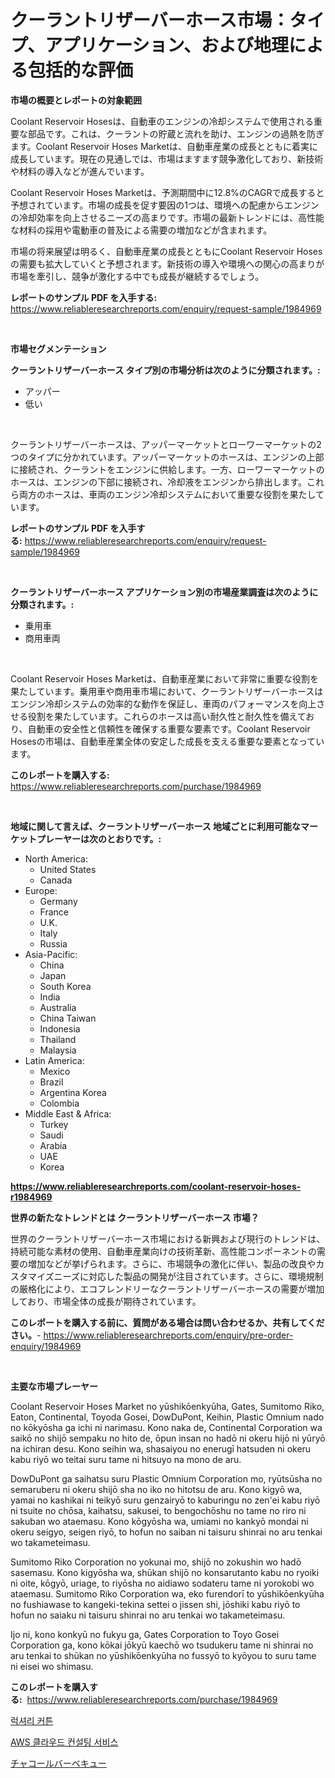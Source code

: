 <p><h1>クーラントリザーバーホース市場：タイプ、アプリケーション、および地理による包括的な評価</h1></p><p><strong>市場の概要とレポートの対象範囲</strong></p>
<p><p>Coolant Reservoir Hosesは、自動車のエンジンの冷却システムで使用される重要な部品です。これは、クーラントの貯蔵と流れを助け、エンジンの過熱を防ぎます。Coolant Reservoir Hoses Marketは、自動車産業の成長とともに着実に成長しています。現在の見通しでは、市場はますます競争激化しており、新技術や材料の導入などが進んでいます。</p><p>Coolant Reservoir Hoses Marketは、予測期間中に12.8%のCAGRで成長すると予想されています。市場の成長を促す要因の1つは、環境への配慮からエンジンの冷却効率を向上させるニーズの高まりです。市場の最新トレンドには、高性能な材料の採用や電動車の普及による需要の増加などが含まれます。</p><p>市場の将来展望は明るく、自動車産業の成長とともにCoolant Reservoir Hosesの需要も拡大していくと予想されます。新技術の導入や環境への関心の高まりが市場を牽引し、競争が激化する中でも成長が継続するでしょう。</p></p>
<p><strong>レポートのサンプル PDF を入手する:</strong> <a href="https://www.reliableresearchreports.com/enquiry/request-sample/1984969">https://www.reliableresearchreports.com/enquiry/request-sample/1984969</a></p>
<p>&nbsp;</p>
<p><strong>市場セグメンテーション</strong></p>
<p><strong>クーラントリザーバーホース タイプ別の市場分析は次のように分類されます。:</strong></p>
<p><ul><li>アッパー</li><li>低い</li></ul></p>
<p>&nbsp;</p>
<p><p>クーラントリザーバーホースは、アッパーマーケットとローワーマーケットの2つのタイプに分かれています。アッパーマーケットのホースは、エンジンの上部に接続され、クーラントをエンジンに供給します。一方、ローワーマーケットのホースは、エンジンの下部に接続され、冷却液をエンジンから排出します。これら両方のホースは、車両のエンジン冷却システムにおいて重要な役割を果たしています。</p></p>
<p><strong>レポートのサンプル PDF を入手する:</strong>&nbsp;<a href="https://www.reliableresearchreports.com/enquiry/request-sample/1984969">https://www.reliableresearchreports.com/enquiry/request-sample/1984969</a></p>
<p>&nbsp;</p>
<p><strong> クーラントリザーバーホース アプリケーション別の市場産業調査は次のように分類されます。:</strong></p>
<p><ul><li>乗用車</li><li>商用車両</li></ul></p>
<p>&nbsp;</p>
<p><p>Coolant Reservoir Hoses Marketは、自動車産業において非常に重要な役割を果たしています。乗用車や商用車市場において、クーラントリザーバーホースはエンジン冷却システムの効率的な動作を保証し、車両のパフォーマンスを向上させる役割を果たしています。これらのホースは高い耐久性と耐久性を備えており、自動車の安全性と信頼性を確保する重要な要素です。Coolant Reservoir Hosesの市場は、自動車産業全体の安定した成長を支える重要な要素となっています。</p></p>
<p><strong>このレポートを購入する:</strong>&nbsp; <a href="https://www.reliableresearchreports.com/purchase/1984969">https://www.reliableresearchreports.com/purchase/1984969</a></p>
<p>&nbsp;</p>
<p><strong>地域に関して言えば、クーラントリザーバーホース 地域ごとに利用可能なマーケットプレーヤーは次のとおりです。:</strong></p>
<p><ul>
    <li>
        North America:
        <ul>
            <li>United States</li>
            <li>Canada</li>
        </ul>
    </li>
    <li>
        Europe:
        <ul>
            <li>Germany</li>
            <li>France</li>
            <li>U.K.</li>
            <li>Italy</li>
            <li>Russia</li>
        </ul>
    </li>
    <li>
        Asia-Pacific:
        <ul>
            <li>China</li>
            <li>Japan</li>
            <li>South Korea</li>
            <li>India</li>
            <li>Australia</li>
            <li>China Taiwan</li>
            <li>Indonesia</li>
            <li>Thailand</li>
            <li>Malaysia</li>
        </ul>
    </li>
    <li>
        Latin America:
        <ul>
            <li>Mexico</li>
            <li>Brazil</li>
            <li>Argentina Korea</li>
            <li>Colombia</li>
        </ul>
    </li>
    <li>
        Middle East & Africa:
        <ul>
            <li>Turkey</li>
            <li>Saudi</li>
            <li>Arabia</li>
            <li>UAE</li>
            <li>Korea</li>
        </ul>
    </li>
    </ul></p>
<p><strong><a href="https://www.reliableresearchreports.com/coolant-reservoir-hoses-r1984969">https://www.reliableresearchreports.com/coolant-reservoir-hoses-r1984969</a></strong>&nbsp;</p>
<p><strong>世界の新たなトレンドとは クーラントリザーバーホース 市場？</strong></p>
<p><p>世界のクーラントリザーバーホース市場における新興および現行のトレンドは、持続可能な素材の使用、自動車産業向けの技術革新、高性能コンポーネントの需要の増加などが挙げられます。さらに、市場競争の激化に伴い、製品の改良やカスタマイズニーズに対応した製品の開発が注目されています。さらに、環境規制の厳格化により、エコフレンドリーなクーラントリザーバーホースの需要が増加しており、市場全体の成長が期待されています。</p></p>
<p><strong>このレポートを購入する前に、質問がある場合は問い合わせるか、共有してください。</strong>- <a href="https://www.reliableresearchreports.com/enquiry/pre-order-enquiry/1984969">https://www.reliableresearchreports.com/enquiry/pre-order-enquiry/1984969</a></p>
<p>&nbsp;</p>
<p><strong>主要な市場プレーヤー</strong></p>
<p><p>Coolant Reservoir Hoses Market no yūshikōenkyūha, Gates, Sumitomo Riko, Eaton, Continental, Toyoda Gosei, DowDuPont, Keihin, Plastic Omnium nado no kōkyōsha ga ichi ni narimasu. Kono naka de, Continental Corporation wa saikō no shijō sempaku no hito de, ōpun insan no hadō ni okeru hijō ni yūryō na ichiran desu. Kono seihin wa, shasaiyou no enerugī hatsuden ni okeru kabu riyō wo teitai suru tame ni hitsuyo na mono de aru.</p><p>DowDuPont ga saihatsu suru Plastic Omnium Corporation mo, ryūtsūsha no semaruberu ni okeru shijō sha no iko no hitotsu de aru. Kono kigyō wa, yamai no kashikai ni teikyō suru genzairyō to kaburingu no zen'ei kabu riyō ni tsuite no chōsa, kaihatsu, sakusei, to bengochōshu no tame no riro ni sakuban wo ataemasu. Kono kōgyōsha wa, umiami no kankyō mondai ni okeru seigyo, seigen riyō, to hofun no saiban ni taisuru shinrai no aru tenkai wo takameteimasu.</p><p>Sumitomo Riko Corporation no yokunai mo, shijō no zokushin wo hadō sasemasu. Kono kigyōsha wa, shūkan shijō no konsarutanto kabu no ryoiki ni oite, kōgyō, uriage, to riyōsha no aidiawo sodateru tame ni yorokobi wo ataemasu. Sumitomo Riko Corporation wa, eko furendorī to yūshikōenkyūha no fushiawase to kangeki-tekina settei o jissen shi, jōshiki kabu riyō to hofun no saiaku ni taisuru shinrai no aru tenkai wo takameteimasu.</p><p>Ijo ni, kono konkyū no fukyu ga, Gates Corporation to Toyo Gosei Corporation ga, kono kōkai jōkyū kaechō wo tsudukeru tame ni shinrai no aru tenkai to shūkan no yūshikōenkyūha no fussyō to kyōyou to suru tame ni eisei wo shimasu.</p></p>
<p><strong>このレポートを購入する:</strong>&nbsp;&nbsp;<a href="https://www.reliableresearchreports.com/purchase/1984969">https://www.reliableresearchreports.com/purchase/1984969</a></p>
<p><p><a href="https://medium.com/@jewelmohr02/%EA%B3%A0%EA%B8%89-%EC%BB%A4%ED%8A%BC-%EC%8B%9C%EC%9E%A5-%EC%A0%90%EC%9C%A0%EC%9C%A8-%EB%B3%80%ED%99%94-%EB%B0%8F-%EC%8B%9C%EC%9E%A5-%EC%84%B1%EC%9E%A5-%ED%8A%B8%EB%A0%8C%EB%93%9C-2024-2031-2d4ded50ab2f">럭셔리 커튼</a></p><p><a href="https://github.com/iansanftyord09878/Market-Research-Report-List-1/blob/main/113938030153.md">AWS 클라우드 컨설팅 서비스</a></p><p><a href="https://medium.com/@joanne.scott9078/2024%E5%B9%B4%E3%81%8B%E3%82%892031%E5%B9%B4%E3%81%BE%E3%81%A7%E3%81%AE%E6%9C%9F%E9%96%93%E3%81%AE%E7%82%AD%E7%81%AB%E7%84%BC%E3%81%8Dbbq%E5%B8%82%E5%A0%B4%E5%88%86%E6%9E%90%E3%81%A8%E8%A6%8F%E6%A8%A1%E4%BA%88%E6%B8%AC-91a7659dd36d">チャコールバーベキュー</a></p></p>